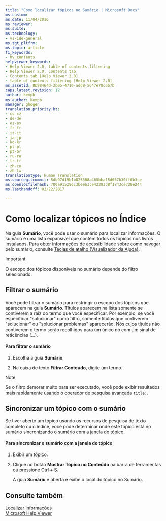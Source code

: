 ```yaml
---
title: "Como localizar tópicos no Sumário | Microsoft Docs"
ms.custom: 
ms.date: 11/04/2016
ms.reviewer: 
ms.suite: 
ms.technology:
- vs-ide-general
ms.tgt_pltfrm: 
ms.topic: article
f1_keywords:
- hv_contents
helpviewer_keywords:
- Help Viewer 2.0, table of contents filtering
- Help Viewer 2.0, Contents tab
- Contents tab [Help Viewer 2.0]
- table of contents filtering [Help Viewer 2.0]
ms.assetid: 8b98464d-2b05-4710-ad68-5647e78c6b7b
caps.latest.revision: 12
author: kempb
ms.author: kempb
manager: ghogen
translation.priority.ht:
- cs-cz
- de-de
- es-es
- fr-fr
- it-it
- ja-jp
- ko-kr
- pl-pl
- pt-br
- ru-ru
- tr-tr
- zh-cn
- zh-tw
translationtype: Human Translation
ms.sourcegitcommit: 5db97d19b1b823388a465bba15d057b30ff0b3ce
ms.openlocfilehash: 700a915286c3beeb3ce42383d8f1843ce728e244
ms.lasthandoff: 02/22/2017

---
```

# <a name="how-to-find-topics-in-the-table-of-contents"></a>Como localizar tópicos no Índice
Na guia **Sumário**, você pode usar o sumário para localizar informações. O sumário é uma lista expansível que contém todos os tópicos nos livros instalados. Para obter informações de acessibilidade sobre como navegar pelo sumário, consulte [Teclas de atalho (Visualizador da Ajuda)](../ide/shortcut-keys-help-viewer.md).  
  
> [!IMPORTANT]
>  O escopo dos tópicos disponíveis no sumário depende do filtro selecionado.  
  
## <a name="filter-the-toc"></a>Filtrar o sumário  
 Você pode filtrar o sumário para restringir o escopo dos tópicos que aparecem na guia **Sumário**. Títulos aparecem na lista somente se contiverem a raiz do termo que você especificar. Por exemplo, se você especificar "solucionar" como filtro, somente títulos que contiverem "solucionar" ou "solucionar problemas" aparecerão. Nós cujos títulos não contiverem o termo serão recolhidos para um único nó com um sinal de reticências (...).  
  
#### <a name="to-filter-the-toc"></a>Para filtrar o sumário  
  
1.  Escolha a guia **Sumário**.  
  
2.  Na caixa de texto **Filtrar Conteúdo**, digite um termo.  
  
> [!NOTE]
>  Se o filtro demorar muito para ser executado, você pode exibir resultados mais rapidamente usando o operador de pesquisa avançada `title:`.  
  
## <a name="synchronize-a-topic-with-the-toc"></a>Sincronizar um tópico com o sumário  
 Se tiver aberto um tópico usando os recursos de pesquisa de texto completo ou o índice, você pode determinar onde este tópico está no sumário sincronizando o sumário com a janela do tópico.  
  
#### <a name="to-synchronize-the-toc-with-the-topic-window"></a>Para sincronizar o sumário com a janela do tópico  
  
1.  Exibir um tópico.  
  
2.  Clique no botão **Mostrar Tópico no Conteúdo** na barra de ferramentas ou pressione Ctrl + S.  
  
     A guia **Sumário** é aberta e exibe o local do tópico no Sumário.  
  
## <a name="see-also"></a>Consulte também  
 [Localizar informações](../ide/locate-information.md)   
 [Microsoft Help Viewer](../ide/microsoft-help-viewer.md)
